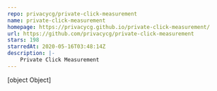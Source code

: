 ```yaml
---
repo: privacycg/private-click-measurement
name: private-click-measurement
homepage: https://privacycg.github.io/private-click-measurement/
url: https://github.com/privacycg/private-click-measurement
stars: 198
starredAt: 2020-05-16T03:48:14Z
description: |-
    Private Click Measurement
---
```


[object Object]
